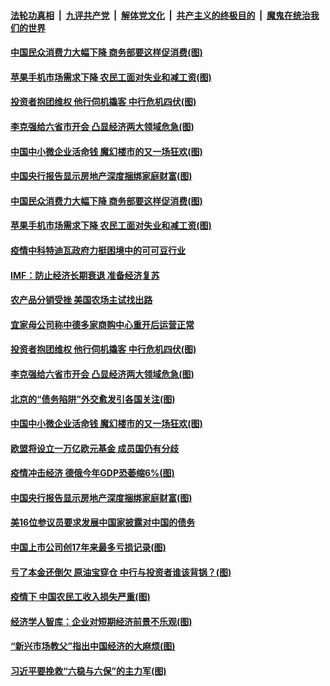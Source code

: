 

####  [法轮功真相](../../../../basic/blob/master/README.md?t=04260101) &nbsp;|&nbsp; [九评共产党](../../../../9ping.md/blob/master/README.md?t=04260101) &nbsp;|&nbsp; [解体党文化](../../../../jtdwh.md/blob/master/README.md?t=04260101)  &nbsp;|&nbsp; [共产主义的终极目的](../../../../gczydzjmd.md/blob/master/README.md?t=04260101) &nbsp;|&nbsp; [魔鬼在统治我们的世界](../../../../mgztzwmdsj.md/blob/master/README.md?t=04260101) 

#### [中国民众消费力大幅下降 商务部要这样促消费(图)](../pages/p5/931090.md?t=04260101) 

#### [苹果手机市场需求下降 农民工面对失业和减工资(图)](../pages/p5/931080.md?t=04260101) 

#### [投资者抱团维权 他行伺机撬客 中行危机四伏(图)](../pages/p5/931073.md?t=04260101) 

#### [李克强给六省市开会 凸显经济两大领域危急(图)](../pages/p5/930986.md?t=04260101) 

#### [中国中小微企业活命钱 魔幻楼市的又一场狂欢(图)](../pages/p5/931009.md?t=04260101) 

#### [中国央行报告显示房地产深度捆绑家庭财富(图)](../pages/p5/930961.md?t=04260101) 

#### [中国民众消费力大幅下降 商务部要这样促消费(图)](../pages/p5/931090.md?t=04260101) 

#### [苹果手机市场需求下降 农民工面对失业和减工资(图)](../pages/p5/931080.md?t=04260101) 

#### [疫情中科特迪瓦政府力挺困境中的可可豆行业](../pages/p5/931079.md?t=04260101) 

#### [IMF：防止经济长期衰退 准备经济复苏](../pages/p5/931077.md?t=04260101) 

#### [农产品分销受挫 美国农场主试找出路](../pages/p5/931076.md?t=04260101) 

#### [宜家母公司称中德多家商购中心重开后运营正常](../pages/p5/931075.md?t=04260101) 

#### [投资者抱团维权 他行伺机撬客 中行危机四伏(图)](../pages/p5/931073.md?t=04260101) 

#### [李克强给六省市开会 凸显经济两大领域危急(图)](../pages/p5/930986.md?t=04260101) 

#### [北京的“债务陷阱”外交愈发引各国关注(图)](../pages/p5/930982.md?t=04260101) 

#### [中国中小微企业活命钱 魔幻楼市的又一场狂欢(图)](../pages/p5/931009.md?t=04260101) 

#### [欧盟将设立一万亿欧元基金 成员国仍有分歧](../pages/p5/930988.md?t=04260101) 

#### [疫情冲击经济 德俄今年GDP恐萎缩6%(图)](../pages/p5/930969.md?t=04260101) 

#### [中国央行报告显示房地产深度捆绑家庭财富(图)](../pages/p5/930961.md?t=04260101) 

#### [美16位参议员要求发展中国家披露对中国的债务](../pages/p5/930954.md?t=04260101) 

#### [中国上市公司创17年来最多亏损记录(图)](../pages/p5/930949.md?t=04260101) 

#### [亏了本金还倒欠 原油宝穿仓 中行与投资者谁该背锅？(图)](../pages/p5/930868.md?t=04260101) 

#### [疫情下 中国农民工收入损失严重(图)](../pages/p5/930935.md?t=04260101) 

#### [经济学人智库：企业对短期经济前景不乐观(图)](../pages/p5/930934.md?t=04260101) 

#### [“新兴市场教父”指出中国经济的大麻烦(图)](../pages/p5/930850.md?t=04260101) 

#### [习近平要挽救“六稳与六保”的主力军(图)](../pages/p5/930829.md?t=04260101) 

